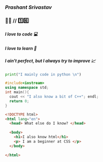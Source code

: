 ### <i>Prashant Srivastav </i>
### 👱‍♂️ // 1️⃣6️⃣ 
##### I love to code 💻
##### I love to learn 📘
##### I ain't perfect, but I always try to improve 📈

```python
print("I mainly code in python \n")
```

```cpp
#include<iostream>
using namespace std;
int main(){
  cout << "I also know a bit of C++"; endl;
  return 0;
}
```

```html
<!DOCTYPE html>
<html lang="en">
  <head> What else do I know? </head>
  
  <body>
    <h1>I also know html</h1>
    <p> I am a beginner at CSS </p>
  </body>
 
</html>
```

